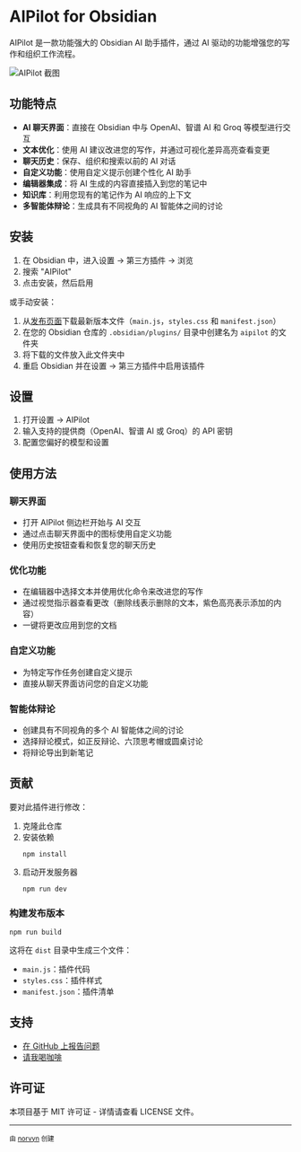 # AIPilot for Obsidian

AIPilot 是一款功能强大的 Obsidian AI 助手插件，通过 AI 驱动的功能增强您的写作和组织工作流程。

![AIPilot 截图](https://path-to-screenshot.png)

## 功能特点

- **AI 聊天界面**：直接在 Obsidian 中与 OpenAI、智谱 AI 和 Groq 等模型进行交互
- **文本优化**：使用 AI 建议改进您的写作，并通过可视化差异高亮查看变更
- **聊天历史**：保存、组织和搜索以前的 AI 对话
- **自定义功能**：使用自定义提示创建个性化 AI 助手
- **编辑器集成**：将 AI 生成的内容直接插入到您的笔记中
- **知识库**：利用您现有的笔记作为 AI 响应的上下文
- **多智能体辩论**：生成具有不同视角的 AI 智能体之间的讨论

## 安装

1. 在 Obsidian 中，进入设置 → 第三方插件 → 浏览
2. 搜索 "AIPilot"
3. 点击安装，然后启用

或手动安装：
1. 从[发布页面](https://github.com/norvyn/aipilot/releases)下载最新版本文件（`main.js`，`styles.css` 和 `manifest.json`）
2. 在您的 Obsidian 仓库的 `.obsidian/plugins/` 目录中创建名为 `aipilot` 的文件夹
3. 将下载的文件放入此文件夹中
4. 重启 Obsidian 并在设置 → 第三方插件中启用该插件

## 设置

1. 打开设置 → AIPilot
2. 输入支持的提供商（OpenAI、智谱 AI 或 Groq）的 API 密钥
3. 配置您偏好的模型和设置

## 使用方法

### 聊天界面
- 打开 AIPilot 侧边栏开始与 AI 交互
- 通过点击聊天界面中的图标使用自定义功能
- 使用历史按钮查看和恢复您的聊天历史

### 优化功能
- 在编辑器中选择文本并使用优化命令来改进您的写作
- 通过视觉指示器查看更改（删除线表示删除的文本，紫色高亮表示添加的内容）
- 一键将更改应用到您的文档

### 自定义功能
- 为特定写作任务创建自定义提示
- 直接从聊天界面访问您的自定义功能

### 智能体辩论
- 创建具有不同视角的多个 AI 智能体之间的讨论
- 选择辩论模式，如正反辩论、六顶思考帽或圆桌讨论
- 将辩论导出到新笔记

## 贡献

要对此插件进行修改：

1. 克隆此仓库
2. 安装依赖
   ```
   npm install
   ```
3. 启动开发服务器
   ```
   npm run dev
   ```

### 构建发布版本

```
npm run build
```

这将在 `dist` 目录中生成三个文件：
- `main.js`：插件代码
- `styles.css`：插件样式
- `manifest.json`：插件清单

## 支持

- [在 GitHub 上报告问题](https://github.com/norvyn/aipilot/issues)
- [请我喝咖啡](https://buymeacoffee.com)

## 许可证

本项目基于 MIT 许可证 - 详情请查看 LICENSE 文件。

---

<sub>由 [norvyn](https://norvyn.com) 创建</sub> 